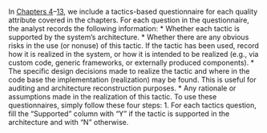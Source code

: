 In [Chapters 4](ch04.xhtml#ch04)–[13](ch13.xhtml#ch13), we include a tactics-based questionnaire for each quality attribute covered in the chapters. For each question in the questionnaire, the analyst records the following information: *  Whether each tactic is supported by the system’s architecture. *  Whether there are any obvious risks in the use (or nonuse) of this tactic. If the tactic has been used, record how it is realized in the system, or how it is intended to be realized (e.g., via custom code, generic frameworks, or externally produced components). *  The specific design decisions made to realize the tactic and where in the code base the implementation (realization) may be found. This is useful for auditing and architecture reconstruction purposes. *  Any rationale or assumptions made in the realization of this tactic. To use these questionnaires, simply follow these four steps: 1.  For each tactics question, fill the “Supported” column with “Y” if the tactic is supported in the architecture and with “N” otherwise.